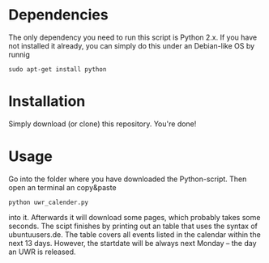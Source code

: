 # Dependencies
The only dependency you need to run this script is Python 2.x. If you have not installed it already, you can simply do this under an Debian-like OS by runnig

    sudo apt-get install python
  
# Installation
Simply download (or clone) this repository. You're done!

# Usage

Go into the folder where you have downloaded the Python-script. Then open an terminal an copy&paste

    python uwr_calender.py
  
into it. Afterwards it will download some pages, which probably takes some seconds. The scipt finishes by printing out an table that uses the syntax of ubuntuusers.de. The table covers all events listed in the calendar within the next 13 days. However, the startdate will be always next Monday – the day an UWR is released.
